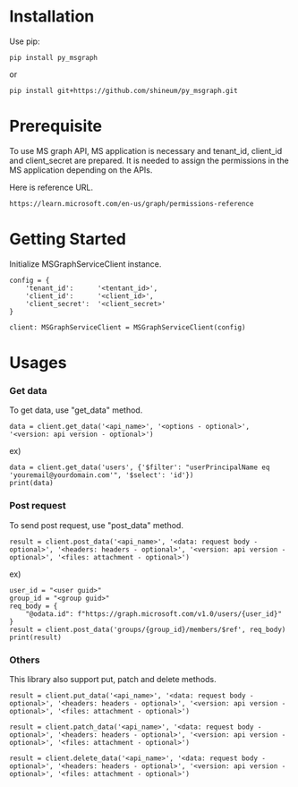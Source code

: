 # Installation

Use pip:

```
pip install py_msgraph
```
or

```
pip install git+https://github.com/shineum/py_msgraph.git
```


# Prerequisite
To use MS graph API, MS application is necessary and tenant_id, client_id and client_secret are prepared.
It is needed to assign the permissions in the MS application depending on the APIs.

Here is reference URL.
```
https://learn.microsoft.com/en-us/graph/permissions-reference
```


# Getting Started
Initialize MSGraphServiceClient instance.

```
config = {
    'tenant_id':      '<tentant_id>',
    'client_id':      '<client_id>',
    'client_secret':  '<client_secret>'
}

client: MSGraphServiceClient = MSGraphServiceClient(config)
```

# Usages

### Get data
To get data, use "get_data" method.

```
data = client.get_data('<api_name>', '<options - optional>', '<version: api version - optional>')
```

ex)
```
data = client.get_data('users', {'$filter': "userPrincipalName eq 'youremail@yourdomain.com'", '$select': 'id'})
print(data)
```

### Post request
To send post request, use "post_data" method.

```
result = client.post_data('<api_name>', '<data: request body - optional>', '<headers: headers - optional>', '<version: api version - optional>', '<files: attachment - optional>')
```

ex)
```
user_id = "<user guid>"
group_id = "<group guid>"
req_body = {
    "@odata.id": f"https://graph.microsoft.com/v1.0/users/{user_id}"
}
result = client.post_data('groups/{group_id}/members/$ref', req_body)
print(result)
```

### Others
This library also support put, patch and delete methods.

```
result = client.put_data('<api_name>', '<data: request body - optional>', '<headers: headers - optional>', '<version: api version - optional>', '<files: attachment - optional>')

result = client.patch_data('<api_name>', '<data: request body - optional>', '<headers: headers - optional>', '<version: api version - optional>', '<files: attachment - optional>')

result = client.delete_data('<api_name>', '<data: request body - optional>', '<headers: headers - optional>', '<version: api version - optional>', '<files: attachment - optional>')
```


